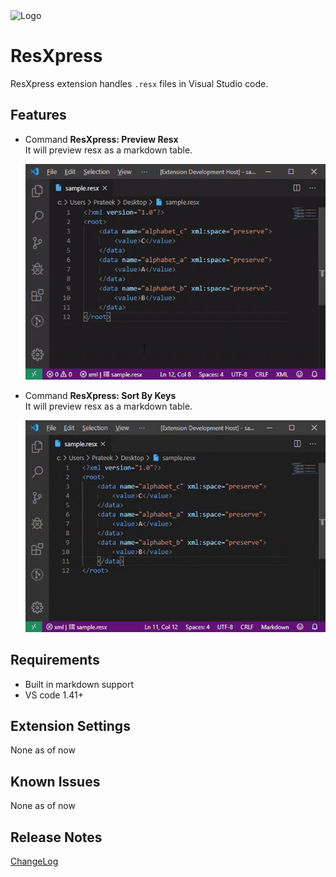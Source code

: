 <img src="https://raw.githubusercontent.com/pmahend1/resxpress/master/images/logo.png" alt="Logo" width="250" height="250">

# ResXpress

ResXpress extension handles `.resx` files in Visual Studio code.

## Features

- Command **ResXpress: Preview Resx**  
  It will preview resx as a markdown table.  

  ![Screenshot1](https://raw.githubusercontent.com/pmahend1/resxpress/master/images/preview.gif "Preview Resx")  

- Command **ResXpress: Sort By Keys**  
  It will preview resx as a markdown table.  

  ![Screenshot2](https://raw.githubusercontent.com/pmahend1/resxpress/master/images/sortByKeys.gif "Sort By Keys")  

## Requirements

- Built in markdown support
- VS code 1.41+

## Extension Settings

None as of now

## Known Issues

None as of now 

## Release Notes

[ChangeLog](CHANGELOG.md)

